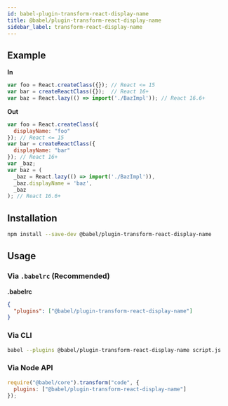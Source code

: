 ```yaml
---
id: babel-plugin-transform-react-display-name
title: @babel/plugin-transform-react-display-name
sidebar_label: transform-react-display-name
---
```


## Example

**In**

```js
var foo = React.createClass({}); // React <= 15
var bar = createReactClass({});  // React 16+
var baz = React.lazy(() => import('./BazImpl')); // React 16.6+
```

**Out**

```js
var foo = React.createClass({
  displayName: "foo"
}); // React <= 15
var bar = createReactClass({
  displayName: "bar"
}); // React 16+
var _baz;
var baz = (
  _baz = React.lazy(() => import('./BazImpl')),
  _baz.displayName = 'baz',
  _baz
); // React 16.6+
```

## Installation

```sh
npm install --save-dev @babel/plugin-transform-react-display-name
```

## Usage

### Via `.babelrc` (Recommended)

**.babelrc**

```json
{
  "plugins": ["@babel/plugin-transform-react-display-name"]
}
```

### Via CLI

```sh
babel --plugins @babel/plugin-transform-react-display-name script.js
```

### Via Node API

```javascript
require("@babel/core").transform("code", {
  plugins: ["@babel/plugin-transform-react-display-name"]
});
```

